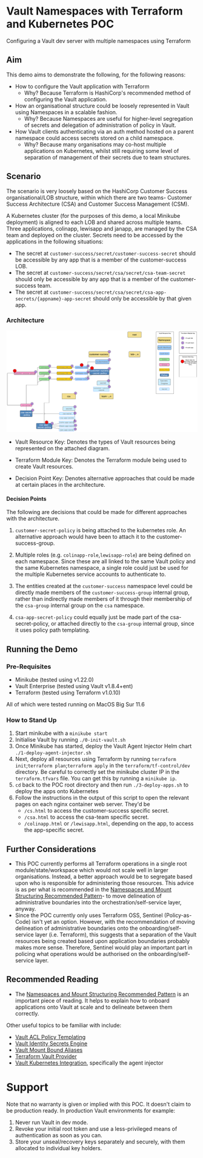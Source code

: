 # Vault Namespaces with Terraform and Kubernetes POC

Configuring a Vault dev server with multiple namespaces using Terraform

## Aim

This demo aims to demonstrate the following, for the following reasons:

* How to configure the Vault application with Terraform
    * Why? Because Terraform is HashiCorp's recommended method of configuring the Vault application.
* How an organisational structure could be loosely represented in Vault using Namespaces in a scalable fashion.
    * Why? Because Namespaces are useful for higher-level segregation of secrets and delegation of administration of policy in Vault.
* How Vault clients authenticating via an auth method hosted on a parent namespace could access secrets stored on a child namespace.
    * Why? Because many organisations may co-host multiple applications on Kubernetes, whilst still requiring some level of separation of management of their secrets due to team structures.

## Scenario

The scenario is very loosely based on the HashiCorp Customer Success organisational/LOB structure, within which there are two teams- Customer Success Architecture (CSA) and Customer Success Management (CSM).

A Kubernetes cluster (for the purposes of this demo, a local Minikube deployment) is aligned to each LOB and shared across multiple teams. Three applications, colinapp, lewisapp and janapp, are managed
by the CSA team and deployed on the cluster. Secrets need to be accessed by the applications in the following situations:

* The secret at `customer-success/secret/customer-success-secret` should be accessible by any app that is a member of the customer-success LOB.
* The secret at `customer-success/secret/csa/secret/csa-team-secret` should only be accessible by any app that is a member of the customer-success team.
* The secret at `customer-success/secret/csa/secret/csa-app-secrets/{appname}-app-secret` should only be accessible by that given app.

### Architecture

![Vault Namespace Layout created by this POC](assets/vault_k8s_ns_tf_arch.png)

* Vault Resource Key: Denotes the types of Vault resources being represented on the attached diagram.

* Terraform Module Key: Denotes the Terraform module being used to create Vault resources.

* Decision Point Key: Denotes alternative approaches that could be made at certain places in the architecture.

#### Decision Points

The following are decisions that could be made for different approaches with the architecture.

1. `customer-secret-policy` is being attached to the kubernetes role. An alternative approach would have been to attach it to the customer-success-group.

2. Multiple roles (e.g. `colinapp-role`,`lewisapp-role`) are being defined on each namespace. Since these are all linked to the same Vault policy and the same Kubernetes 
namespace, a single role could just be used for the multiple Kubernetes service accounts to authenticate to.

3. The entities created at the `customer-success` namespace level could be directly made members of the `customer-success-group` internal group, rather than indirectly made members of it through 
their membership of the `csa-group` internal group on the `csa` namespace.

4. `csa-app-secret-policy` could equally just be made part of the csa-secret-policy, or attached directly to the `csa-group` internal group, since it uses policy path templating.

## Running the Demo


### Pre-Requisites

* Minikube (tested using v1.22.0)
* Vault Enterprise (tested using Vault v1.8.4+ent)
* Terraform (tested using Terraform v1.0.10)

All of which were tested running on MacOS Big Sur 11.6

### How to Stand Up

1. Start minikube with a `minikube start`
2. Initialise Vault by running `./0-init-vault.sh`
3. Once Minikube has started, deploy the Vault Agent Injector Helm chart `./1-deploy-agent-injector.sh`
4. Next, deploy all resources using Terraform by running `terraform init`;`terraform plan`;`terraform apply` in the `terraform/tf-control/dev` directory. Be
careful to correctly set the minikube cluster IP in the `terraform.tfvars` file. You can get this by running a `minikube ip`.
5. `cd` back to the POC root directory and then run `./3-deploy-apps.sh` to deploy the apps onto Kubernetes
6. Follow the instructions in the output of this script to open the relevant pages on each nginx container web server. They'd be
    * `/cs.html` to access the customer-success specific secret.
    * `/csa.html` to access the csa-team specific secret.
    * `/colinapp.html` or `/lewisapp.html`, depending on the app, to access the app-specific secret.


## Further Considerations

* This POC currently performs all Terraform operations in a single root module/state/workspace which would not scale well in larger organisations. Instead, a better approach would be to segregate based upon 
  who is responsible for administering those resources. This advice is as per what is recommended in the [Namespaces and Mount Structuring Recommended Pattern](https://learn.hashicorp.com/tutorials/vault/namespace-structure)- to move delineation of administrative boundaries into the orchestration/self-service layer, anyway.
* Since the POC currently only uses Terraform OSS, Sentinel (Policy-as-Code) isn't yet an option. However, with the recommendation of moving delineation of administrative boundaries onto the onboarding/self-service layer (i.e. Terraform), this suggests that a separation of the Vault resources being created based upon application boundaries probably makes more sense. Therefore, Sentinel would play an important part in policing what operations would be authorised on the onboarding/self-service layer.

## Recommended Reading

* The [Namespaces and Mount Structuring Recommended Pattern](https://learn.hashicorp.com/tutorials/vault/namespace-structure) is an important piece of reading. It helps to explain how to onboard applications onto Vault at scale and to delineate between them correctly.

Other useful topics to be familiar with include:
* [Vault ACL Policy Templating](https://learn.hashicorp.com/tutorials/vault/policy-templating)
* [Vault Identity Secrets Engine](https://www.vaultproject.io/docs/secrets/identity)
* [Vault Mount Bound Aliases](https://www.vaultproject.io/docs/concepts/identity#mount-bound-aliases)
* [Terraform Vault Provider](https://registry.terraform.io/providers/hashicorp/vault/latest/docs)
* [Vault Kubernetes Integration](https://www.vaultproject.io/docs/platform/k8s), specifically the agent injector

# Support

Note that no warranty is given or implied with this POC. It doesn't claim to be production ready. In production Vault environments for example:

1. Never run Vault in dev mode.
2. Revoke your initial root token and use a less-privileged means of authentication as soon as you can.
3. Store your unseal/recovery keys separately and securely, with them allocated to individual key holders.